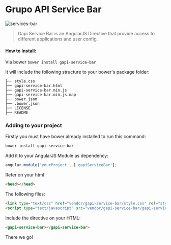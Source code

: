 # Grupo API Service Bar
![services-bar](http://s23.postimg.org/tbzd2mo3v/bar.gif)
> Gapi Service Bar is an AngularJS Directive that provide access to different applications and user config.

#### How to Install:

Via bower
``` bower install gapi-service-bar ```

It will include the following structure to your bower's package folder:

```
├── style.css
├── gapi-service-bar.html
├── gapi-service-bar.min.js
├── gapi-service-bar.min.js.map
├── bower.json
├── .bower.json
├── LICENSE
├── README
```

### Adding to your project

Firstly you must have bower already installed to run this command:
```sh
bower install gapi-service-bar
```

Add it to your AngularJS Module as dependency:
``` javascript
angular.module('yourProject', ['gapiServiceBar'];
```

Refer on your html
``` html
<head></head>
```
The following files:

``` html
<link type="text/css" href="vendor/gapi-service-bar/style.css" rel="stylesheet" /> 
<script type="text/javascript" src="vendor/gapi-service-bar/gapi-service-bar.min.js"></script>
```

Include the directive on your HTML:
``` html
<gapi-service-bar></gapi-service-bar>
```

There we go!
